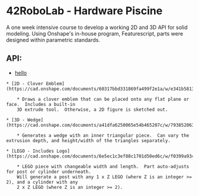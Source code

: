 # 42RoboLab - Hardware Piscine
A one week intensive course to develop a working 2D and 3D API for solid modeling.  Using Onshape's in-house program, Featurescript, parts were designed within parametric standards.

## API:
   * [hello](www.google.com)
   
   
    * [2D - Clover Emblem](https://cad.onshape.com/documents/60317bbd331869fa499f2e1a/w/e341b58136a58a8069638f83/e/006e97ea65435b741044c75e)
    
        * Draws a clover emblem that can be placed onto any flat plane or face.  Includes a built-in
        3D extrude tool.  Otherwise, a 2D figure is sketched out.
        
    * [3D - Wedge](https://cad.onshape.com/documents/a41dfa6250065e54b465207c/w/793852063b24e68979f7a476/e/684a2ea7e1b8397036a398f2)
    
        * Generates a wedge with an inner triangular piece.  Can vary the extrusion depth, and height/width of the triangles separately.
        
    * [LEGO - Includes Logo](https://cad.onshape.com/documents/6e5ec1c3ef88c1701d50ed6c/w/f0399a93485f60371ffb2db5/e/c6a1a5ac96c336cba4e311cf)
    
        * LEGO piece with changeable width and length.  Part auto-adjusts for post or cylinder underneath.
        Will generate a post with any 1 x Z LEGO (where Z is an integer >= 2), and a cylinder with any
        2 x Z LEGO (where Z is an integer >= 2).
    
